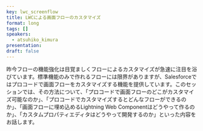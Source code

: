```yaml
---
key: lwc_screenflow
title: LWCによる画面フローのカスタマイズ
format: long
tags: []
speakers:
  - atsuhiko_kimura
presentation: 
draft: false
---
```

昨今フローの機能強化は目覚ましくフローによるカスタマイズが急速に注目を浴びています。標準機能のみで作れるフローには限界がありますが、Salesforceではプロコードで画面フローをカスタマイズする機能を提供しています。このセッションでは、その方法について、「プロコードで画面フローのどこがカスタマイズ可能なのか」、「プロコードでカスタマイズするとどんなフローができるのか」、「画面フローに埋め込めるLightning Web Componentはどうやって作るのか」、「カスタムプロパティエディタはどうやって開発するのか」といった内容をお話します。